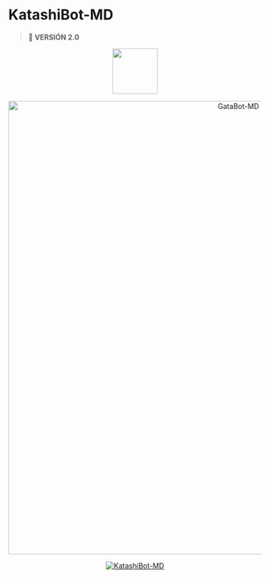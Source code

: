 # KatashiBot-MD
> <b>🚀 VERSIÓN 2.0</b>

<p align="center"> 
<a href="https://github.com/GataNina-Li"><img src="http://readme-typing-svg.herokuapp.com?font=Fira+Code&pause=1000&color=B1F733&width=435&lines=KatashiBot-MD;Disfruta+del+bot.+%E2%9A%A1" height="90px"></a> 
</p>

<p align="center">
<img src="https://telegra.ph/file/86afc8b4881e2013cded4.jpg" alt="GataBot-MD" width="900"/>
</p>

<p align="center">
<a href="#"><img title="KatashiBot-MD" src="https://img.shields.io/badge/SI TE AGRADA EL REPOSITORIO APÓYAME CON UNA 🌟 ¡GRACIAS! -red?colorA=%255ff0000&colorB=%23017e40&style=for-the-badge"></a>
</p>  
